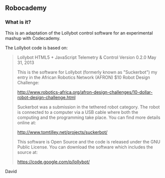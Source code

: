Robocademy
----------

### What is it?
This is an adaptation of the Lollybot control software for an experimental mashup with Codecademy.

The Lollybot code is based on:

> Lollybot HTML5 + JavaScript Telemetry & Control 
> Version 0.2.0
> May 31, 2013
> 
> This is the software for Lollybot (formerly known as "Suckerbot") my
> entry in the African Robotics Network (AFRON) $10 Robot Design
> Challenge:
> 
> http://www.robotics-africa.org/afron-design-challenges/10-dollar-robot-design-challenge.html
> 
> Suckerbot was a submission in the tethered robot category.  The robot
> is connected to a computer via a USB cable where both the computing
> and the programming take place.  You can find more details online at: 
> 
> http://www.tomtilley.net/projects/suckerbot/ 
> 
> This software is Open Source and the code is released under the GNU
> Public License. You can download the software which includes the source at:
> 
> https://code.google.com/p/lollybot/

David